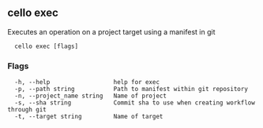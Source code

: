 ## cello exec

Executes an operation on a project target using a manifest in git

```
  cello exec [flags]
```

### Flags

```
  -h, --help                  help for exec
  -p, --path string           Path to manifest within git repository
  -n, --project_name string   Name of project
  -s, --sha string            Commit sha to use when creating workflow through git
  -t, --target string         Name of target
```
